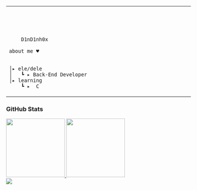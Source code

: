 
<table>
    <tr>
        <td style="width: 10%; vertical-align: middle;">
            <p style="font-family: monospace; font-size: 80px;">
                
        D1nD1nh0x
    
</p>                                                                  
        
    about me ♥︎

    
    │▸ ele/dele
    │   ┗ ▸ Back-End Developer                                          
    │▸ learning
        ┗ ▸  C
                                              
</p>

</tr>
</table>
<div>
  <h3> GitHub Stats</h3>
  <a href="https://www.linkedin.com/in/d1nd1nh0x/">
  <img height="160" src="https://github-readme-stats.vercel.app/api?username=d1nd1nh0x&show_icons=true&theme=dark"/>
  <img height="160" src="https://github-readme-stats.vercel.app/api/top-langs/?username=d1nd1nh0x&layout=compact&theme=dark"/>
  <br/>
<a href = "mailto:d1nd1nh0x.69@gmail.com"><img src="https://img.shields.io/badge/Gmail-D14836?style=for-the-badge&logo=gmail&logoColor=white" target="_blank"></a> 
</div>
